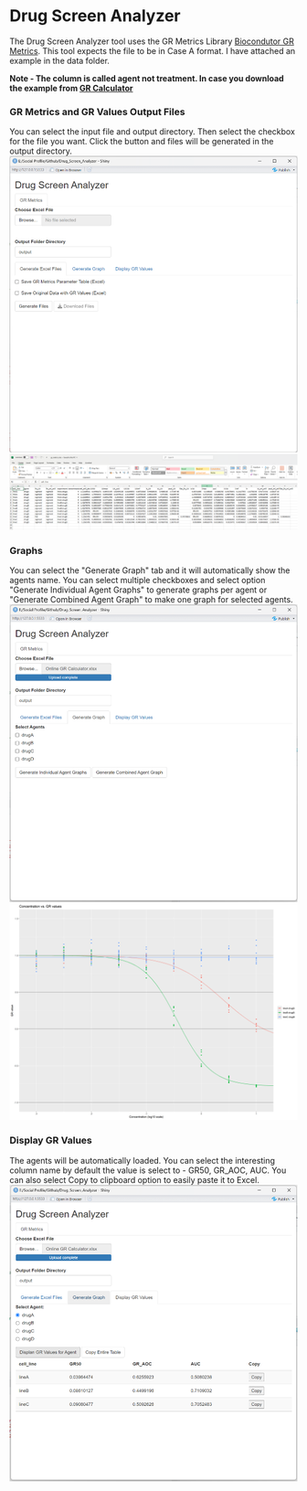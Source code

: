 # Drug Screen Analyzer

The Drug Screen Analyzer tool uses the GR Metrics Library [Biocondutor GR Metrics](https://www.bioconductor.org/packages/release/bioc/html/GRmetrics.html). This tool expects the file to be in Case A format. I have attached an example in the data folder.

**Note - The column is called agent not treatment. In case you download the example from [GR Calculator](http://www.grcalculator.org/grcalculator/)**

### GR Metrics and GR Values Output Files

You can select the input file and output directory. Then select the checkbox for the file you want. Click the button and files will be generated in the output directory.
![Screenshot](https://github.com/TDeepanshPandey/Drug_Screen_Analyzer/blob/main/screenshot/generate_excel_files.png)
![Screenshot](https://github.com/TDeepanshPandey/Drug_Screen_Analyzer/blob/main/screenshot/gr_metrics_excel.png)

### Graphs

You can select the "Generate Graph" tab and it will automatically show the agents name. You can select multiple checkboxes and select option "Generate Individual Agent Graphs" to generate graphs per agent or "Generate Combined Agent Graph" to make one graph for selected agents.
![Screenshot](https://github.com/TDeepanshPandey/Drug_Screen_Analyzer/blob/main/screenshot/generate_graphs.png)
![Screenshot](https://github.com/TDeepanshPandey/Drug_Screen_Analyzer/blob/main/screenshot/drugB.png)

### Display GR Values

The agents will be automatically loaded. You can select the interesting column name by default the value is select to - GR50, GR_AOC, AUC. You can also select Copy to clipboard option to easily paste it to Excel.
![Screenshot](https://github.com/TDeepanshPandey/Drug_Screen_Analyzer/blob/main/screenshot/display_gr_values.png)
